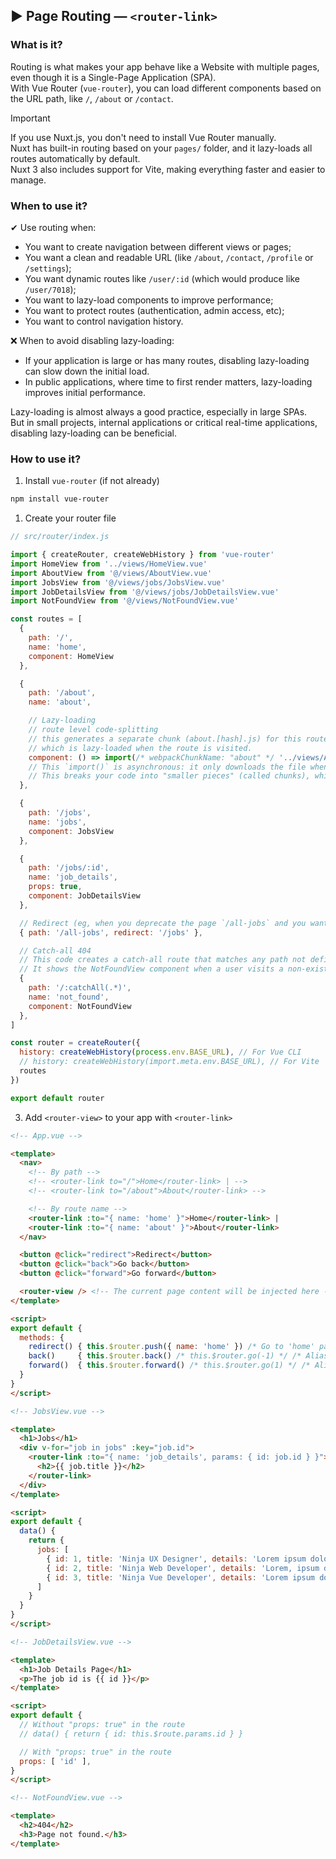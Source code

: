## ▶ Page Routing — `<router-link>`

### What is it?

Routing is what makes your app behave like a Website with multiple pages, even though it is a Single-Page Application (SPA).<br>
With Vue Router (`vue-router`), you can load different components based on the URL path, like `/`, `/about` or `/contact`.

> [!important]
> If you use Nuxt.js, you don't need to install Vue Router manually.<br>
> Nuxt has built-in routing based on your `pages/` folder, and it lazy-loads all routes automatically by default.<br>
> Nuxt 3 also includes support for Vite, making everything faster and easier to manage.

### When to use it?

✔ Use routing when:

* You want to create navigation between different views or pages;
* You want a clean and readable URL (like `/about`, `/contact`, `/profile` or `/settings`);
* You want dynamic routes like `/user/:id` (which would produce like `/user/7018`);
* You want to lazy-load components to improve performance;
* You want to protect routes (authentication, admin access, etc);
* You want to control navigation history.

❌ When to avoid disabling lazy-loading:
* If your application is large or has many routes, disabling lazy-loading can slow down the initial load.
* In public applications, where time to first render matters, lazy-loading improves initial performance.

Lazy-loading is almost always a good practice, especially in large SPAs.<br>
But in small projects, internal applications or critical real-time applications, disabling lazy-loading can be beneficial.

### How to use it?

1. Install `vue-router` (if not already)

```bash
npm install vue-router
```

1. Create your router file

```js
// src/router/index.js

import { createRouter, createWebHistory } from 'vue-router'
import HomeView from '../views/HomeView.vue'
import AboutView from '@/views/AboutView.vue'
import JobsView from '@/views/jobs/JobsView.vue'
import JobDetailsView from '@/views/jobs/JobDetailsView.vue'
import NotFoundView from '@/views/NotFoundView.vue'

const routes = [
  {
    path: '/',
    name: 'home',
    component: HomeView
  },

  {
    path: '/about',
    name: 'about',

    // Lazy-loading
    // route level code-splitting
    // this generates a separate chunk (about.[hash].js) for this route
    // which is lazy-loaded when the route is visited.
    component: () => import(/* webpackChunkName: "about" */ '../views/AboutView.vue') // Lazy-loaded
    // This `import()` is asynchronous: it only downloads the file when needed.
    // This breaks your code into "smaller pieces" (called chunks), which the browser downloads on demand.
  },

  {
    path: '/jobs',
    name: 'jobs',
    component: JobsView
  },

  {
    path: '/jobs/:id',
    name: 'job_details',
    props: true,
    component: JobDetailsView
  },

  // Redirect (eg, when you deprecate the page `/all-jobs` and you want for users to be redirected to `/jobs`)
  { path: '/all-jobs', redirect: '/jobs' },

  // Catch-all 404
  // This code creates a catch-all route that matches any path not defined in the router.
  // It shows the NotFoundView component when a user visits a non-existent page, acting as a custom 404 page.
  {
    path: '/:catchAll(.*)',
    name: 'not_found',
    component: NotFoundView
  },
]

const router = createRouter({
  history: createWebHistory(process.env.BASE_URL), // For Vue CLI
  // history: createWebHistory(import.meta.env.BASE_URL), // For Vite
  routes
})

export default router
```

3. Add `<router-view>` to your app with `<router-link>`

```html
<!-- App.vue -->

<template>
  <nav>
    <!-- By path -->
    <!-- <router-link to="/">Home</router-link> | -->
    <!-- <router-link to="/about">About</router-link> -->

    <!-- By route name -->
    <router-link :to="{ name: 'home' }">Home</router-link> |
    <router-link :to="{ name: 'about' }">About</router-link>
  </nav>

  <button @click="redirect">Redirect</button>
  <button @click="back">Go back</button>
  <button @click="forward">Go forward</button>

  <router-view /> <!-- The current page content will be injected here -->
</template>

<script>
export default {
  methods: {
    redirect() { this.$router.push({ name: 'home' }) /* Go to 'home' page */ },
    back()     { this.$router.back() /* this.$router.go(-1) */ /* Alias */ },
    forward()  { this.$router.forward() /* this.$router.go(1) */ /* Alias */ }
  }
}
</script>

<!-- JobsView.vue -->

<template>
  <h1>Jobs</h1>
  <div v-for="job in jobs" :key="job.id">
    <router-link :to="{ name: 'job_details', params: { id: job.id } }">
      <h2>{{ job.title }}</h2>
    </router-link>
  </div>
</template>

<script>
export default {
  data() {
    return {
      jobs: [
        { id: 1, title: 'Ninja UX Designer', details: 'Lorem ipsum dolor sit amet.'},
        { id: 2, title: 'Ninja Web Developer', details: 'Lorem, ipsum dolor sit amet consectetur adipisicing.'},
        { id: 3, title: 'Ninja Vue Developer', details: 'Lorem ipsum dolor sit amet consectetur adipisicing elit. Dolorum, molestiae?'},
      ]
    }
  }
}
</script>

<!-- JobDetailsView.vue -->

<template>
  <h1>Job Details Page</h1>
  <p>The job id is {{ id }}</p>
</template>

<script>
export default {
  // Without "props: true" in the route
  // data() { return { id: this.$route.params.id } }

  // With "props: true" in the route
  props: [ 'id' ],
}
</script>

<!-- NotFoundView.vue -->

<template>
  <h2>404</h2>
  <h3>Page not found.</h3>
</template>
```
